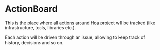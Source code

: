 # ActionBoard

This is the place where all actions around Hoa project will be tracked (like infrastructure, tools, libraries etc.).

Each action will be driven through an issue, allowing to keep track of history, decisions and so on.
